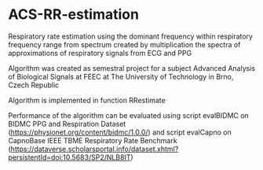 # ACS-RR-estimation
Respiratory rate estimation using the dominant frequency within respiratory frequency range from spectrum created by multiplication the spectra of approximations of respiratory signals from ECG and PPG

Algorithm was created as semestral project for a subject Advanced Analysis of Biological Signals at FEEC at The University of Technology in Brno, Czech Republic

Algorithm is implemented in function RRestimate

Performance of the algorithm can be evaluated using script evalBIDMC on BIDMC PPG and Respiration Dataset (https://physionet.org/content/bidmc/1.0.0/) and script evalCapno on CapnoBase IEEE TBME Respiratory Rate Benchmark (https://dataverse.scholarsportal.info/dataset.xhtml?persistentId=doi:10.5683/SP2/NLB8IT)
